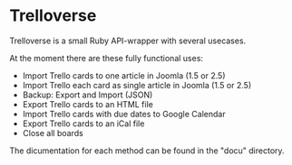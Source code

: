 # Trelloverse
Trelloverse is a small Ruby API-wrapper with several usecases.

At the moment there are these fully functional uses:
* Import Trello cards to one article in Joomla (1.5 or 2.5)
* Import Trello each card as single article in Joomla (1.5 or 2.5)
* Backup: Export and Import (JSON)
* Export Trello cards to an HTML file
* Import Trello cards with due dates to Google Calendar
* Export Trello cards to an iCal file
* Close all boards 

The dicumentation for each method can be found in the "docu" directory. 